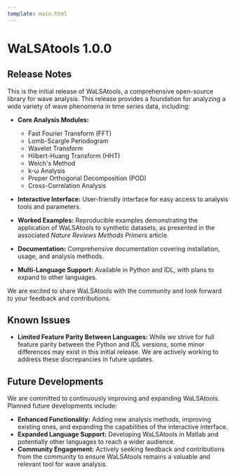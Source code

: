 ```yaml
---
template: main.html
---
```


# WaLSAtools 1.0.0

## Release Notes

This is the initial release of WaLSAtools, a comprehensive open-source library for wave analysis. This release provides a foundation for analyzing a wide variety of wave phenomena in time series data, including:

* **Core Analysis Modules:**
    * Fast Fourier Transform (FFT)
    * Lomb-Scargle Periodogram
    * Wavelet Transform
    * Hilbert-Huang Transform (HHT)
    * Welch's Method
    * k-ω Analysis
    * Proper Orthogonal Decomposition (POD)
    * Cross-Correlation Analysis

* **Interactive Interface:** User-friendly interface for easy access to analysis tools and parameters.

* **Worked Examples:** Reproducible examples demonstrating the application of WaLSAtools to synthetic datasets, as presented in the associated *Nature Reviews Methods Primers* article.

* **Documentation:** Comprehensive documentation covering installation, usage, and analysis methods.

* **Multi-Language Support:** Available in Python and IDL, with plans to expand to other languages.

We are excited to share WaLSAtools with the community and look forward to your feedback and contributions.

## Known Issues

* **Limited Feature Parity Between Languages:**  While we strive for full feature parity between the Python and IDL versions, some minor differences may exist in this initial release. We are actively working to address these discrepancies in future updates.

## Future Developments

We are committed to continuously improving and expanding WaLSAtools. Planned future developments include:

* **Enhanced Functionality:**  Adding new analysis methods, improving existing ones, and expanding the capabilities of the interactive interface.
* **Expanded Language Support:**  Developing WaLSAtools in Matlab and potentially other languages to reach a wider audience.
* **Community Engagement:**  Actively seeking feedback and contributions from the community to ensure WaLSAtools remains a valuable and relevant tool for wave analysis.

<br>
